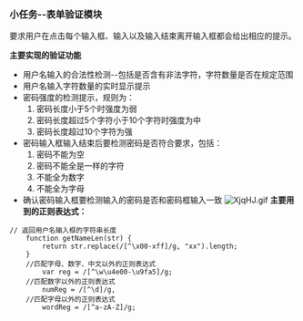 ### 小任务--表单验证模块

要求用户在点击每个输入框、输入以及输入结束离开输入框都会给出相应的提示。

**主要实现的验证功能**

* 用户名输入的合法性检测--包括是否含有非法字符，字符数量是否在规定范围
* 用户名输入字符数量的实时显示提示
* 密码强度的检测提示，规则为：
    1. 密码长度小于5个时强度为弱
    2. 密码长度超过5个字符小于10个字符时强度为中
    3. 密码长度超过10个字符为强
* 密码输入框输入结束后要检测密码是否符合要求，包括：
    1. 密码不能为空
    2. 密码不能全是一样的字符
    3. 不能全为数字
    4. 不能全为字母
* 确认密码输入框要检测输入的密码是否和密码框输入一致
![XjqHJ.gif](https://s1.ax1x.com/2017/12/21/XjqHJ.gif)
**主要用到的正则表达式：**
```
// 返回用户名输入框的字符串长度
    function getNameLen(str) {
        return str.replace(/[^\x00-xff]/g, "xx").length;
    }
    //匹配字母、数字、中文以外的正则表达式
        var reg = /[^\w\u4e00-\u9fa5]/g;
    //匹配数字以外的正则表达式
        numReg = /[^\d]/g,
    //匹配字母以外的正则表达式
        wordReg = /[^a-zA-Z]/g;
```
